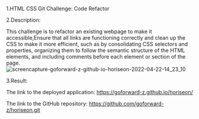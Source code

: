 1.HTML CSS Git Challenge: Code Refactor

2.Description:

This challenge is to refactor an existing webpage to make it accessible,Ensure that all links are functioning correctly and clean up the CSS to make it more efficient, such as by consolidating CSS selectors and properties, organizing them to follow the semantic structure of the HTML elements, and including comments before each element or section of the page.
![screencapture-goforward-z-github-io-horiseon-2022-04-22-14_23_10](https://user-images.githubusercontent.com/102371765/164774569-1d233cdc-7ec1-4e87-9fd4-0101c44f40b8.png)

3.Result:

The link to the deployed application: https://goforward-z.github.io/horiseon/

The link to the GitHub repository: https://github.com/goforward-z/horiseon.git
